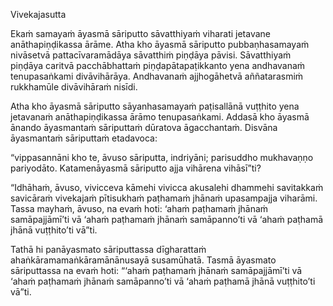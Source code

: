Vivekajasutta

Ekaṁ samayaṁ āyasmā sāriputto sāvatthiyaṁ viharati jetavane anāthapiṇḍikassa ārāme. Atha kho āyasmā sāriputto pubbaṇhasamayaṁ nivāsetvā pattacīvaramādāya sāvatthiṁ piṇḍāya pāvisi. Sāvatthiyaṁ piṇḍāya caritvā pacchābhattaṁ piṇḍapātapaṭikkanto yena andhavanaṁ tenupasaṅkami divāvihārāya. Andhavanaṁ ajjhogāhetvā aññatarasmiṁ rukkhamūle divāvihāraṁ nisīdi.

Atha kho āyasmā sāriputto sāyanhasamayaṁ paṭisallānā vuṭṭhito yena jetavanaṁ anāthapiṇḍikassa ārāmo tenupasaṅkami. Addasā kho āyasmā ānando āyasmantaṁ sāriputtaṁ dūratova āgacchantaṁ. Disvāna āyasmantaṁ sāriputtaṁ etadavoca:

“vippasannāni kho te, āvuso sāriputta, indriyāni; parisuddho mukhavaṇṇo pariyodāto. Katamenāyasmā sāriputto ajja vihārena vihāsī”ti?

“Idhāhaṁ, āvuso, vivicceva kāmehi vivicca akusalehi dhammehi savitakkaṁ savicāraṁ vivekajaṁ pītisukhaṁ paṭhamaṁ jhānaṁ upasampajja viharāmi. Tassa mayhaṁ, āvuso, na evaṁ hoti: ‘ahaṁ paṭhamaṁ jhānaṁ samāpajjāmī’ti vā ‘ahaṁ paṭhamaṁ jhānaṁ samāpanno’ti vā ‘ahaṁ paṭhamā jhānā vuṭṭhito’ti vā”ti.

Tathā hi panāyasmato sāriputtassa dīgharattaṁ ahaṅkāramamaṅkāramānānusayā susamūhatā. Tasmā āyasmato sāriputtassa na evaṁ hoti: “‘ahaṁ paṭhamaṁ jhānaṁ samāpajjāmī’ti vā ‘ahaṁ paṭhamaṁ jhānaṁ samāpanno’ti vā ‘ahaṁ paṭhamā jhānā vuṭṭhito’ti vā”ti.